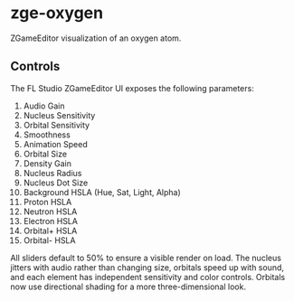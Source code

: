 # zge-oxygen
ZGameEditor visualization of an oxygen atom.

## Controls
The FL Studio ZGameEditor UI exposes the following parameters:

1. Audio Gain
2. Nucleus Sensitivity
3. Orbital Sensitivity
4. Smoothness
5. Animation Speed
6. Orbital Size
7. Density Gain
8. Nucleus Radius
9. Nucleus Dot Size
10. Background HSLA (Hue, Sat, Light, Alpha)
11. Proton HSLA
12. Neutron HSLA
13. Electron HSLA
14. Orbital+ HSLA
15. Orbital- HSLA

All sliders default to 50% to ensure a visible render on load. The nucleus jitters with audio rather than changing size, orbitals speed up with sound, and each element has independent sensitivity and color controls.
Orbitals now use directional shading for a more three-dimensional look.
